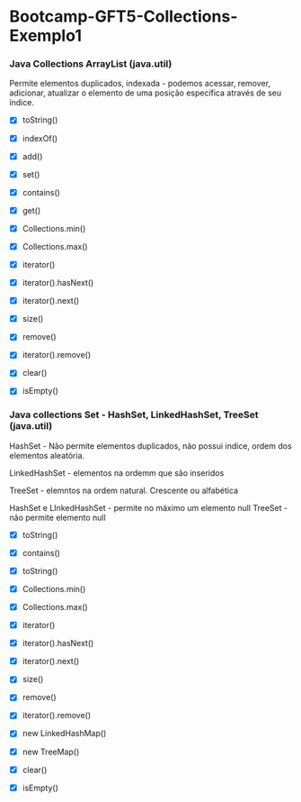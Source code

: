 # Bootcamp-GFT5-Collections-Exemplo1

### Java Collections ArrayList (java.util)

Permite elementos duplicados, indexada - podemos acessar, remover, adicionar, atualizar o elemento de uma posição específica através de seu índice. 

* [x] toString()
* [x] indexOf()
* [x] add()
* [x] set()
* [x] contains()
* [x] get()
* [x] Collections.min()
* [x] Collections.max()
* [x] iterator()
* [x] iterator().hasNext()
* [x] iterator().next()
* [x] size()
* [x] remove()
* [x] iterator().remove()
* [x] clear()
* [x] isEmpty()
 

### Java collections Set - HashSet, LinkedHashSet, TreeSet (java.util)

HashSet - Não permite elementos duplicados, não possui indice, ordem dos elementos aleatória.

LinkedHashSet - elementos na ordemm que são inseridos

TreeSet - elemntos na ordem natural. Crescente ou alfabética

HashSet e LInkedHashSet - permite no máximo um elemento null
TreeSet - não permite elemento null

* [x] toString()
* [x] contains()
* [x] toString()
* [x] Collections.min()
* [x] Collections.max()
* [x] iterator()
* [x] iterator().hasNext()
* [x] iterator().next()
* [x] size()
* [x] remove()
* [x] iterator().remove()
* [x] new LinkedHashMap()
* [x] new TreeMap()
* [x] clear()
* [x] isEmpty()

